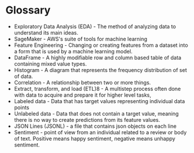 # Glossary
  - Exploratory Data Analysis (EDA) - The method of analyzing data to understand its main ideas.
  -  SageMaker - AWS's suite of tools for machine learning
  -  Feature Engineering - Changing or creating features from a dataset into a form that is used by a machine learning model.
  -  DataFrame - A highly modifiable row and column based table of data containing mixed value types.
  -  Histogram - A diagram that represents the frequency distribution of set of data.
  -  Correlation - A relationship between two or more things.
  -  Extract, transform, and load (ETL)8 - A multistep process often done with data to acquire and prepare it for higher level tasks,
  -  Labeled data - Data that has target values representing individual data points
  -  Unlabeled data - Data that does not contain a target value, meaning there is no way to create predictions from its feature values.
  -  JSON Lines (JSONL) - a file that contains json objects on each line
  -  Sentiment - point of view from an individual related to a review or body of text. Positive means happy sentiment, negative means unhappy sentiment.
